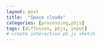 ```yaml
---
layout: post
title:  "Space clouds"
categories: [processing,p5js]
tags: [diffusion, p5js, input]
# create interactive p5.js sketch
---
```


<script src="https://cdn.jsdelivr.net/npm/p5@1.5.0/lib/p5.js"></script>
<script type="text/javascript" src="/processing/diffusion/diffusingDrop.js"></script>
<script type="text/javascript" src="/processing/diffusion/point.js"></script>

<div id="sketch-diffusion">
<script type="text/javascript" src="/processing/diffusion/diffusion.js"></script></div>

